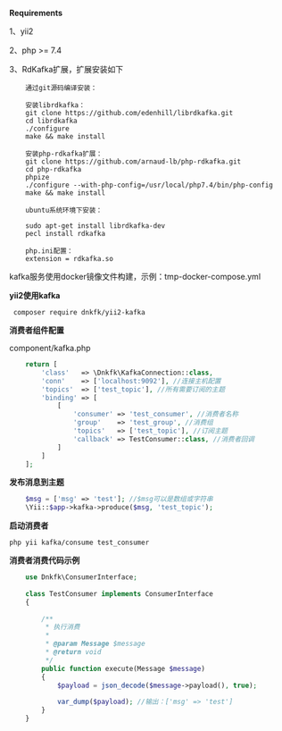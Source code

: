 **Requirements**

1、yii2

2、php >= 7.4

3、RdKafka扩展，扩展安装如下 
````
    通过git源码编译安装：

    安装librdkafka：
    git clone https://github.com/edenhill/librdkafka.git
    cd librdkafka
    ./configure
    make && make install
    
    安装php-rdkafka扩展：
    git clone https://github.com/arnaud-lb/php-rdkafka.git
    cd php-rdkafka
    phpize
    ./configure --with-php-config=/usr/local/php7.4/bin/php-config
    make && make install

    ubuntu系统环境下安装：

    sudo apt-get install librdkafka-dev
    pecl install rdkafka
    
    php.ini配置：
    extension = rdkafka.so
````
kafka服务使用docker镜像文件构建，示例：tmp-docker-compose.yml

**yii2使用kafka**

````text
 composer require dnkfk/yii2-kafka
 ````

**消费者组件配置**

component/kafka.php
````php
    return [
        'class'   => \Dnkfk\KafkaConnection::class,
        'conn'    => ['localhost:9092'], //连接主机配置
        'topics'  => ['test_topic'], //所有需要订阅的主题
        'binding' => [
            [
                'consumer' => 'test_consumer', //消费者名称
                'group'    => 'test_group', //消费组
                'topics'   => ['test_topic'], //订阅主题
                'callback' => TestConsumer::class, //消费者回调
            ]
        ]
    ];
````
**发布消息到主题**
````php
    $msg = ['msg' => 'test']; //$msg可以是数组或字符串
    \Yii::$app->kafka->produce($msg, 'test_topic');
````
**启动消费者**

````text
php yii kafka/consume test_consumer
````

**消费者消费代码示例**
````php
    use Dnkfk\ConsumerInterface;
    
    class TestConsumer implements ConsumerInterface
    {
    
        /**
         * 执行消费
         *
         * @param Message $message
         * @return void
         */
        public function execute(Message $message)
        {
            $payload = json_decode($message->payload(), true);
    
            var_dump($payload); //输出：['msg' => 'test']
        }
    }
````

